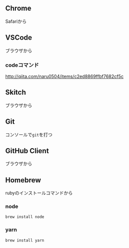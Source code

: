 ## Chrome
Safariから

## VSCode
ブラウザから

### codeコマンド
http://qiita.com/naru0504/items/c2ed8869ffbf7682cf5c

## Skitch
ブラウザから

## Git
コンソールで`git`を打つ

## GitHub Client
ブラウザから

## Homebrew
rubyのインストールコマンドから

### node
`brew install node`

### yarn
`brew install yarn`
